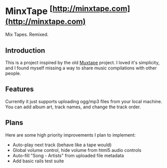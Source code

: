 # MinxTape <sup>[http://minxtape.com](http://minxtape.com)</sup>

Mix Tapes.  Remixed.

## Introduction
This is a project inspired by the old [Muxtape](http://muxtape.tumblr.com/) project. I loved it's simplicity, and I found myself missing a way to share music compilations with other people.

## Features
Currently it just supports uploading ogg/mp3 files from your local machine. You can add album art, track names, and change the track order.

## Plans
Here are some high priority improvements I plan to implement:

* Auto-play next track (behave like a tape would)
* Global volume control, hide volume from html5 audio controls
* Auto-fill "Song - Artists" from  uploaded file metadata
* Add basic rails test suite

